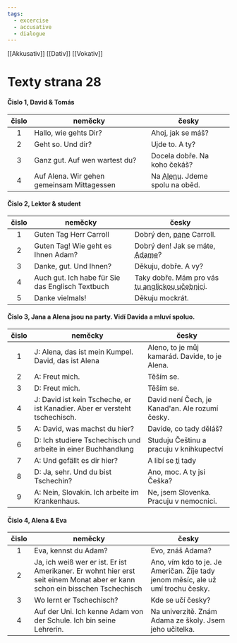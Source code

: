 ```yaml
---
tags:
  - excercise
  - accusative
  - dialogue
---
```

[[Akkusativ]] [[Dativ]] [[Vokativ]]
# Texty strana 28 


#### Čislo 1, David & Tomás
| čislo | neměcky                                    | česky                                                         |
| :---: | ------------------------------------------ | ------------------------------------------------------------- |
|   1   | Hallo, wie gehts Dir?                      | Ahoj, jak se máš?                                             |
|   2   | Geht so. Und dir?                          | Ujde to. A ty?                                                |
|   3   | Ganz gut. Auf wen wartest du?              | Docela dobře. Na koho čekáš?                                  |
|   4   | Auf Alena. Wir gehen gemeinsam Mittagessen | Na <abbr title="Akkusativ">Alenu</abbr>. Jdeme spolu na oběd. |


#### Čislo 2, Lektor & student
| čislo | neměcky                                          | česky                                           |
| :---: | ------------------------------------------------ | ----------------------------------------------- |
|   1   | Guten Tag Herr Carroll                           | Dobrý den, <abbr title="Vokativ">pane</abbr> Carroll.                         |
|   2   | Guten Tag! Wie geht es Ihnen Adam?               | Dobrý den! Jak se máte, <abbr title="Vokativ">Adame</abbr>?                   |
|   3   | Danke, gut. Und Ihnen?                           | Děkuju, dobře. A vy?                                                          |
|   4   | Auch gut. Ich habe für Sie das Englisch Textbuch | Taky dobře. Mám pro vás <abbr title="Akkusativ">tu anglickou učebnici</abbr>. |
|   5   | Danke vielmals!                                  | Děkuju mockrát.                                                               |


#### Čislo 3, Jana a Alena jsou na party. Vidí Davida a mluví spoluo.
| čislo | neměcky                                                  |  česky                                                       |
|:---:| ---------------------------------------------------------- | ------------------------------------------------------------ |
| 1| J: Alena, das ist mein Kumpel. David, das ist Alena           | Aleno, to je můj kamarád. Davide, to je Alena.               |
| 2| A: Freut mich.                                                | Těším se.                                                    |
| 3| D: Freut mich.                                                | Těším se.                                                    |
| 4| J: David ist kein Tscheche, er ist Kanadier. Aber er versteht tschechisch. | David není Čech, je Kanad'an. Ale rozumí česky. |
| 5| A: David, was machst du hier?                                 | Davide, co tady děláš?                                       |
| 6| D: Ich studiere Tschechisch und arbeite in einer Buchhandlung | Studuju Češtinu a pracuju v knihkupectví                     |
| 7| A: Und gefällt es dir hier?                                   | A libí se <abbr title="Dativ">ti</abbr> tady                                            |
| 8| D: Ja, sehr. Und du bist Tschechin?                           | Ano, moc. A ty jsi Češka?                                    |
| 9| A: Nein, Slovakin. Ich arbeite im Krankenhaus.                | Ne, jsem Slovenka. Pracuju v nemocnici.                      |


#### Čislo 4, Alena & Eva
| čislo | neměcky                                                        |                                                   česky |
|:---:| ---------------------------------------------------------------- | ------------------------------------------------------- |
| 1| Eva, kennst du Adam?                                                | Evo, znáš Adama?                                        |
| 2| Ja, ich weiß wer er ist. Er ist Amerikaner. Er wohnt hier erst seit einem Monat aber er kann schon ein bisschen Tschechisch | Ano, vím kdo to je. Je Američan. Žíje tady jenom měsíc, ale už umí trochu česky. |
| 3| Wo lernt er Tschechisch?                                            | Kde se učí česky?                                       |
| 4| Auf der Uni. Ich kenne Adam von der Schule. Ich bin seine Lehrerin. | Na univerzitě. Znám Adama ze školy. Jsem jeho učitelka. |
